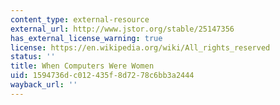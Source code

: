 ```yaml
---
content_type: external-resource
external_url: http://www.jstor.org/stable/25147356
has_external_license_warning: true
license: https://en.wikipedia.org/wiki/All_rights_reserved
status: ''
title: When Computers Were Women
uid: 1594736d-c012-435f-8d72-78c6bb3a2444
wayback_url: ''
---
```

